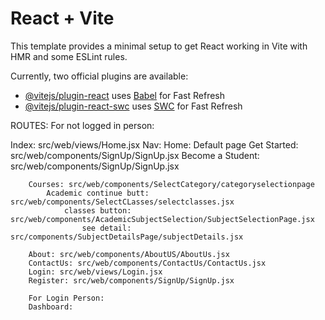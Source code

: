 # React + Vite

This template provides a minimal setup to get React working in Vite with HMR and some ESLint rules.

Currently, two official plugins are available:

- [@vitejs/plugin-react](https://github.com/vitejs/vite-plugin-react/blob/main/packages/plugin-react/README.md) uses [Babel](https://babeljs.io/) for Fast Refresh
- [@vitejs/plugin-react-swc](https://github.com/vitejs/vite-plugin-react-swc) uses [SWC](https://swc.rs/) for Fast Refresh


ROUTES:
For not logged in person:

Index: src/web/views/Home.jsx
    Nav:
        Home: Default page
            Get Started: src/web/components/SignUp/SignUp.jsx
            Become a Student: src/web/components/SignUp/SignUp.jsx

        Courses: src/web/components/SelectCategory/categoryselectionpage
            Academic continue butt: src/web/components/SelectCLasses/selectclasses.jsx
                classes button: src/web/components/AcademicSubjectSelection/SubjectSelectionPage.jsx
                    see detail: src/components/SubjectDetailsPage/subjectDetails.jsx

        About: src/web/components/AboutUS/AboutUs.jsx
        ContactUs: src/web/components/ContactUs/ContactUs.jsx
        Login: src/web/views/Login.jsx
        Register: src/web/components/SignUp/SignUp.jsx

        For Login Person:
        Dashboard: 
    

